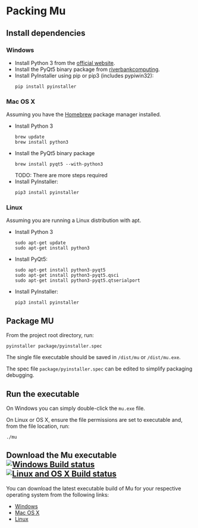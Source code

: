 # Packing Mu

## Install dependencies

### Windows

* Install Python 3 from the [official website](https://www.python.org/downloads/).
* Install the PyQt5 binary package from [riverbankcomputing](https://riverbankcomputing.com/software/pyqt/download).
* Install PyInstaller using pip or pip3 (includes pypiwin32):
    ```
    pip install pyinstaller
    ```

### Mac OS X

Assuming you have the [Homebrew](http://brew.sh/) package manager installed.

* Install Python 3
  ```
  brew update
  brew install python3
  ```
* Install the PyQt5 binary package
  ```
  brew install pyqt5 --with-python3
  ```
  TODO: There are more steps required
* Install PyInstaller:
  ```
  pip3 install pyinstaller
  ```

### Linux

Assuming you are running a Linux distribution with apt.

* Install Python 3
  ```
  sudo apt-get update
  sudo apt-get install python3
  ```
* Install PyQt5:
  ```
  sudo apt-get install python3-pyqt5
  sudo apt-get install python3-pyqt5.qsci
  sudo apt-get install python3-pyqt5.qtserialport
  ```
* Install PyInstaller:
  ```
  pip3 install pyinstaller
  ```


## Package MU

From the project root directory, run:

```
pyinstaller package/pyinstaller.spec
```

The single file executable should be saved in `/dist/mu` or `/dist/mu.exe`.

The spec file `package/pyinstaller.spec` can be edited to simplify packaging debugging.


## Run the executable

On Windows you can simply double-click the `mu.exe` file.

On Linux or OS X, ensure the file permissions are set to executable and, from the file location, run:

```
./mu
```


## Download the Mu executable [![Windows Build status](https://ci.appveyor.com/api/projects/status/ngt8780him9hlgch?svg=true)](https://ci.appveyor.com/project/carlosperate/mu) [![Linux and OS X Build status](https://travis-ci.org/carlosperate/mu.svg)](https://travis-ci.org/carlosperate/mu)

You can download the latest executable build of Mu for your respective operating system from the following links:

* [Windows](http://ardublockly-builds.s3-website-us-west-2.amazonaws.com/index.html?prefix=microbit/windows/)
* [Mac OS X](http://ardublockly-builds.s3-website-us-west-2.amazonaws.com/index.html?prefix=microbit/osx/)
* [Linux](http://ardublockly-builds.s3-website-us-west-2.amazonaws.com/index.html?prefix=microbit/linux/)
